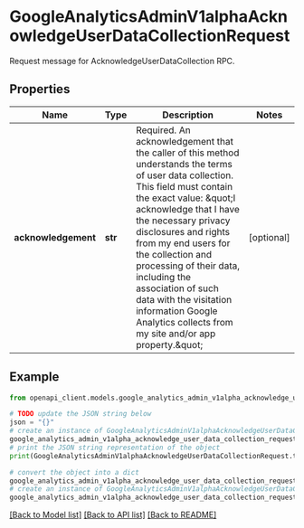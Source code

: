 # GoogleAnalyticsAdminV1alphaAcknowledgeUserDataCollectionRequest

Request message for AcknowledgeUserDataCollection RPC.

## Properties

Name | Type | Description | Notes
------------ | ------------- | ------------- | -------------
**acknowledgement** | **str** | Required. An acknowledgement that the caller of this method understands the terms of user data collection. This field must contain the exact value: \&quot;I acknowledge that I have the necessary privacy disclosures and rights from my end users for the collection and processing of their data, including the association of such data with the visitation information Google Analytics collects from my site and/or app property.\&quot; | [optional] 

## Example

```python
from openapi_client.models.google_analytics_admin_v1alpha_acknowledge_user_data_collection_request import GoogleAnalyticsAdminV1alphaAcknowledgeUserDataCollectionRequest

# TODO update the JSON string below
json = "{}"
# create an instance of GoogleAnalyticsAdminV1alphaAcknowledgeUserDataCollectionRequest from a JSON string
google_analytics_admin_v1alpha_acknowledge_user_data_collection_request_instance = GoogleAnalyticsAdminV1alphaAcknowledgeUserDataCollectionRequest.from_json(json)
# print the JSON string representation of the object
print(GoogleAnalyticsAdminV1alphaAcknowledgeUserDataCollectionRequest.to_json())

# convert the object into a dict
google_analytics_admin_v1alpha_acknowledge_user_data_collection_request_dict = google_analytics_admin_v1alpha_acknowledge_user_data_collection_request_instance.to_dict()
# create an instance of GoogleAnalyticsAdminV1alphaAcknowledgeUserDataCollectionRequest from a dict
google_analytics_admin_v1alpha_acknowledge_user_data_collection_request_from_dict = GoogleAnalyticsAdminV1alphaAcknowledgeUserDataCollectionRequest.from_dict(google_analytics_admin_v1alpha_acknowledge_user_data_collection_request_dict)
```
[[Back to Model list]](../README.md#documentation-for-models) [[Back to API list]](../README.md#documentation-for-api-endpoints) [[Back to README]](../README.md)


